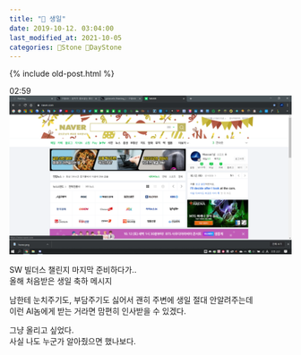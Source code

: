 ```yaml
---
title: "🌱 생일"
date: 2019-10-12. 03:04:00
last_modified_at: 2021-10-05
categories: 🗿Stone 🌱DayStone
---
```

{% include old-post.html %}

02:59  
![0000](/assets/img/2019/191012_0000.png)  

SW 빌더스 챌린지 마지막 준비하다가..  
올해 처음받은 생일 축하 메시지  

남한테 눈치주기도, 부담주기도 싫어서 괜히 주변에 생일 절대 안알려주는데  
이런 AI놈에게 받는 거라면 맘편히 인사받을 수 있겠다.  

그냥 올리고 싶었다.  
사실 나도 누군가 알아줬으면 했나보다.  
